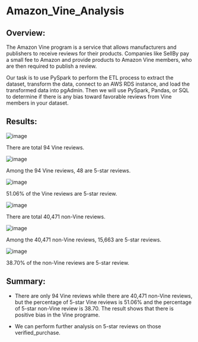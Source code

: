 # Amazon_Vine_Analysis

## Overview:
The Amazon Vine program is a service that allows manufacturers and publishers to receive reviews for their products. Companies like SellBy pay a small fee to Amazon and provide products to Amazon Vine members, who are then required to publish a review.

 Our task is to use PySpark to perform the ETL process to extract the dataset, transform the data, connect to an AWS RDS instance, and load the transformed data into pgAdmin. Then we will use PySpark, Pandas, or SQL to determine if there is any bias toward favorable reviews from Vine members in your dataset. 
 
## Results:
![image](https://user-images.githubusercontent.com/108709071/196334228-0cff8c50-450a-4ffe-a8b2-017140b0bee9.png)
 
There are total 94 Vine reviews.

![image](https://user-images.githubusercontent.com/108709071/196334486-4954c9f9-48d4-4071-a6e5-f3c0e9549b60.png)
 
Among the 94 Vine reviews, 48 are 5-star reviews.

![image](https://user-images.githubusercontent.com/108709071/196334582-12f7a8bf-a890-408e-a72e-f245ceb60060.png)

51.06% of the Vine reviews are 5-star review.

![image](https://user-images.githubusercontent.com/108709071/196334678-52d06204-850d-4b01-8094-2ad56d7ab4c1.png)

There are total 40,471 non-Vine reviews.

![image](https://user-images.githubusercontent.com/108709071/196334747-3fd06885-7b01-47a5-b2c0-276872e34cde.png)

Among the 40,471 non-Vine reviews, 15,663 are 5-star reviews.

![image](https://user-images.githubusercontent.com/108709071/196334878-29ce9534-9c1f-4aeb-baf5-f6ead66872c1.png)

38.70% of the non-Vine reviews are 5-star review.

## Summary:
 - There are only 94 Vine reviews while there are 40,471 non-Vine reviews, but the percentage of 5-star Vine reviews is 51.06% and the percentage of 5-star non-Vine  review is 38.70. The result shows that there is positive bias in the Vine programe.

 - We can perform further analysis on 5-star reviews on those verified_purchase.

